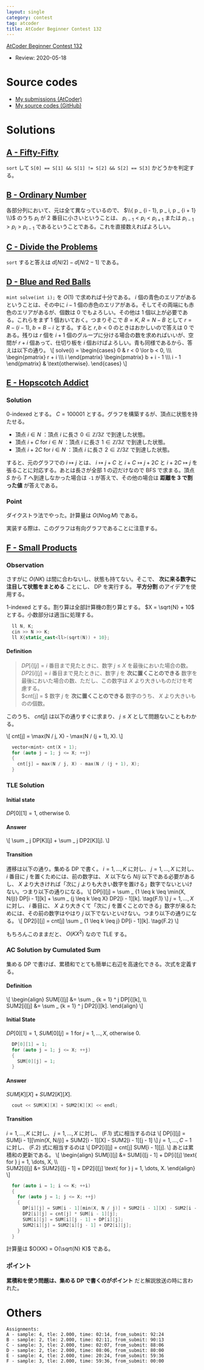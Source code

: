 ```yaml
---
layout: single
category: contest
tag: atcoder
title: AtCoder Beginner Contest 132
---
```


[AtCoder Beginner Contest 132](https://atcoder.jp/contests/abc132)

- Review: 2020-05-18

# Source codes

- [My submissions (AtCoder)](https://atcoder.jp/contests/abc132/submissions?f.User=kazunetakahashi)
- [My source codes (GitHub)](https://github.com/kazunetakahashi/atcoder/tree/master/2019/0629_ABC132)

# Solutions

## [A - Fifty-Fifty](https://atcoder.jp/contests/abc132/tasks/abc132_a)

`sort` して `S[0] == S[1] && S[1] != S[2] && S[2] == S[3]` かどうかを判定する。

## [B - Ordinary Number](https://atcoder.jp/contests/abc132/tasks/abc132_b)

各部分列において、元は全て異なっているので、 $\\{ p _ {i - 1}, p _ i, p _ {i + 1} \\}$ のうち $p _ i$ が $2$ 番目に小さいということは、 $p _ {i - 1} < p _ i < p _ {i + 1}$ または $p _ {i - 1} > p _ i > p _ {i - 1}$ であるということである。これを直接数えればよろしい。

## [C - Divide the Problems](https://atcoder.jp/contests/abc132/tasks/abc132_c)

`sort` すると答えは $d[N/2] - d[N/2 - 1]$ である。

## [D - Blue and Red Balls](https://atcoder.jp/contests/abc132/tasks/abc132_d)

`mint solve(int i);` を $O(1)$ で求めれば十分である。 $i$ 個の青色のエリアがあるということは、その中に $i - 1$ 個の赤色のエリアがある。そしてその両端にも赤色のエリアがあるが、個数は $0$ でもよろしい。その他は $1$ 個以上が必要である。これらをまず $1$ 個おいておく。つまりそこで $B = K$, $R = N - B$ として $r = R - (i - 1)$, $b = B - i$ とする。すると $r, b < 0$ のときはおかしいので答えは $0$ である。残りは $r$ 個を $i + 1$ 個のグループに分ける場合の数を求めればいいが、空間が $r + i$ 個あって、仕切り板を $i$ 個おけばよろしい。青も同様であるから、答えは以下の通り。
\\[
  solve(i) = \begin{cases} 0 & r < 0 \lor b < 0, \\\\\ \begin{pmatrix} r + i \\\\\ i \end{pmatrix} \begin{pmatrix} b + i - 1 \\\\\ i - 1 \end{pmatrix} & \text{otherwise}. \end{cases}
\\]

## [E - Hopscotch Addict](https://atcoder.jp/contests/abc132/tasks/abc132_e)

### Solution

$0$-indexed とする。 $C = 100001$ とする。グラフを構築するが、頂点に状態を持たせる。

- 頂点 $i \in N$ ：頂点 $i$ に長さ $0 \in \mathbb{Z}/3\mathbb{Z}$ で到達した状態。
- 頂点 $i + C$ for $i \in N$ ：頂点 $i$ に長さ $1 \in \mathbb{Z}/3\mathbb{Z}$ で到達した状態。
- 頂点 $i + 2C$ for $i \in N$ ：頂点 $i$ に長さ $2 \in \mathbb{Z}/3\mathbb{Z}$ で到達した状態。

すると、元のグラフでの $i \mapsto j$ とは、 $i \mapsto j + C$ と $i + C \mapsto j + 2C$ と $i + 2C \mapsto j$ を張ることに対応する。あとは長さが全部 $1$ の辺だけなので BFS で求まる。頂点 $S$ から $T$ へ到達しなかった場合は `-1` が答えで、その他の場合は **距離を $3$ で割った値** が答えである。

### Point

ダイクストラ法でやった。計算量は $O(N \log M)$ である。

実装する際は、このグラフは有向グラフであることに注意する。

## [F - Small Products](https://atcoder.jp/contests/abc132/tasks/abc132_f)

### Observation

さすがに $O(NK)$ は間に合わないし、状態も持てない。そこで、 **次に来る数字に注目して状態をまとめる** ことにし、 DP を実行する。 **平方分割** のアイデアを使用する。

$1$-indexed とする。割り算は全部計算機の割り算とする。 $X = \sqrt{N} + 10$ とする。小数部分は適当に処理する。

```c++
  ll N, K;
  cin >> N >> K;
  ll X{static_cast<ll>(sqrt(N)) + 10};
```

#### Definition

> $DP[i][j] = i$ 番目まで見たときに、数字 $j \leq X$ を最後においた場合の数。 <br>
> $DP2[i][j] = i$ 番目まで見たときに、数字 $j$ を **次に置くことのできる** 数字を最後においた場合の数、ただし、この数字は $X$ より大きいものだけを考慮する。<br>
> $cnt[j] = $ 数字 $j$ を **次に置くことのできる** 数字のうち、 $X$ より大きいものの個数。

このうち、 $cnt[j]$ は以下の通りすぐに求まり、 $j \leq X$ として問題ないこともわかる。

\\[
  cnt[j] = \max(N / j, X) - \max(N / (j + 1), X).
\\]

```c++
  vector<mint> cnt(X + 1);
  for (auto j = 1; j <= X; ++j)
  {
    cnt[j] = max(N / j, X) - max(N / (j + 1), X);
  }
```

### TLE Solution

#### Initial state

$DP[0][1] = 1$, otherwise $0$.

#### Answer

\\[
  \sum _ j DP[K][j] + \sum _ j DP2[K][j].
\\]

#### Transition

遷移は以下の通り。集める DP で書く。 $i = 1, \dots, K$ に対し、 $j = 1, \dots, X$ に対し、 $i$ 番目に $j$ を置くためには、前の数字は、 $X$ 以下なら $N / j$ 以下である必要があるし、 $X$ より大きければ「次に $j$ よりも大きい数字を置ける」数字でないといけない。つまり以下の通りになる。
\\[
  DP[i][j] = \sum _ {1 \leq k \leq \min(X, N/j)} DP[i - 1][k] + \sum _ {j \leq k \leq X} DP2[i - 1][k]. \tag{F.1}
\\]
$j = 1, \dots, X$ に対し、 $i$ 番目に、 $X$ より大きくて「次に $j$ を置くことのできる」数字が来るためには、その前の数字はやはり $j$ 以下でないといけない。つまり以下の通りになる。
\\[
  DP2[i][j] = cnt[j] \sum _ {1 \leq k \leq j} DP[i - 1][k]. \tag{F.2}
\\]

もちろんこのままだと、 $O(K X ^ 2)$ なので TLE する。

### AC Solution by Cumulated Sum

集める DP で書けば、累積和でとても簡単に右辺を高速化できる。次式を定義する。

#### Definition

\\[
  \begin{align}
    SUM[i][j] &= \sum _ {k = 1} ^ j DP[i][k], \\\\\
    SUM2[i][j] &= \sum _ {k = 1} ^ j DP2[i][k].
  \end{align}
\\]

#### Initial State

$DP[0][1] = 1$, $SUM[0][j] = 1$ for $j = 1, \dots, X$, otherwise $0$.

```c++
  DP[0][1] = 1;
  for (auto j = 1; j <= X; ++j)
  {
    SUM[0][j] = 1;
  }
```

#### Answer

$SUM[K][X] + SUM2[K][X]$.

```c++
  cout << SUM[K][X] + SUM2[K][X] << endl;
```

#### Transition

$i = 1, \dots, K$ に対し、 $j = 1, \dots, X$ に対し、 (F.1) 式に相当するのは
\\[
  DP[i][j] = SUM[i - 1][\min(X, N/j)] + SUM2[i - 1][X] - SUM2[i - 1][j - 1]
\\]
$j = 1, \dots, C - 1$ に対し、 (F.2) 式に相当するのは
\\[
  DP2[i][j] = cnt[j] SUM[i - 1][j].
\\]
あとは累積和の更新である。
\\[
  \begin{align}
    SUM[i][j] &= SUM[i][j - 1] + DP[i][j] \text{ for } j = 1, \dots, X, \\\\\
    SUM2[i][j] &= SUM2[i][j - 1] + DP2[i][j] \text{ for } j = 1, \dots, X.
  \end{align}
\\]

```c++
  for (auto i = 1; i <= K; ++i)
  {
    for (auto j = 1; j <= X; ++j)
    {
      DP[i][j] = SUM[i - 1][min(X, N / j)] + SUM2[i - 1][X] - SUM2[i - 1][j - 1];
      DP2[i][j] = cnt[j] * SUM[i - 1][j];
      SUM[i][j] = SUM[i][j - 1] + DP[i][j];
      SUM2[i][j] = SUM2[i][j - 1] + DP2[i][j];
    }
  }
```

計算量は $O(XK) = O(\sqrt{N} K)$ である。

### ポイント

**累積和を使う問題は、集める DP で書くのがポイント** だと解説放送の時に言われた。

# Others

```
Assignments:
A - sample: 4, tle: 2.000, time: 02:14, from_submit: 92:24
B - sample: 2, tle: 2.000, time: 02:11, from_submit: 90:13
C - sample: 3, tle: 2.000, time: 02:07, from_submit: 88:06
D - sample: 2, tle: 2.000, time: 08:06, from_submit: 80:00
E - sample: 4, tle: 2.000, time: 20:24, from_submit: 59:36
F - sample: 3, tle: 2.000, time: 59:36, from_submit: 00:00
```
